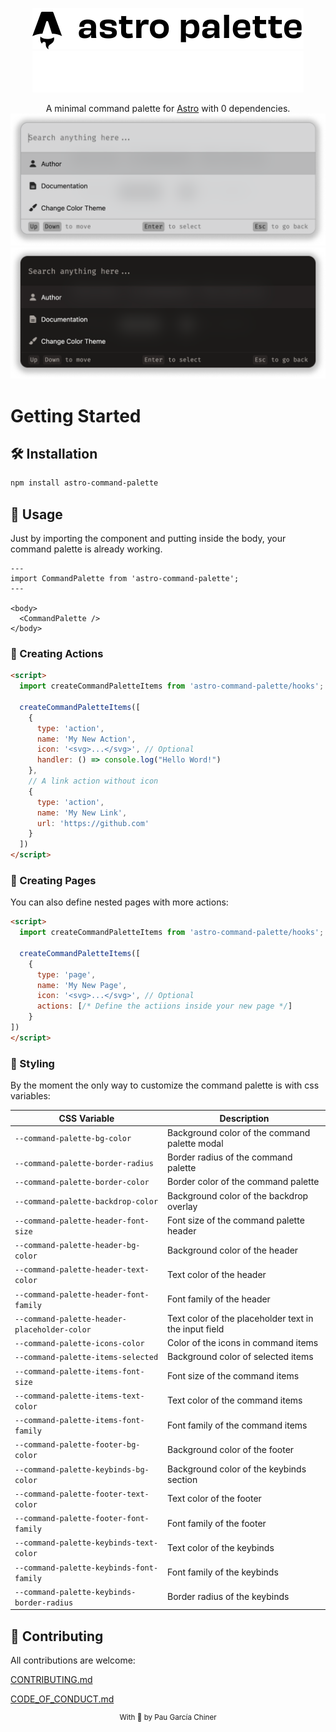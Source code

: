 <p align="center">
  <img alt="Astro Command Palette" src="./.github/assets/logo-light.svg#gh-light-mode-only">
  <img alt="Astro Command Palette" src="./.github/assets/logo-dark.svg#gh-dark-mode-only">
</p>
<p align="center">
  A minimal command palette for <a href="https://astro.build">Astro</a> with 0 dependencies.
  <img width="700" alt="Showcase" src="./.github/assets/showcase-light.png#gh-light-mode-only">
  <img width="700" alt="Showcase" src="./.github/assets/showcase-dark.png#gh-dark-mode-only">
</p>

# Getting Started

## 🛠️ Installation
```bash
npm install astro-command-palette
```

## 🚀 Usage
Just by importing the component and putting inside the body, your command palette is already working.

```astro
---
import CommandPalette from 'astro-command-palette';
---

<body>
  <CommandPalette />
</body>
```

### 💨 Creating Actions
```html
<script>
  import createCommandPaletteItems from 'astro-command-palette/hooks';
  
  createCommandPaletteItems([
    {
      type: 'action',
      name: 'My New Action',
      icon: '<svg>...</svg>', // Optional
      handler: () => console.log("Hello Word!")
    },
    // A link action without icon
    {
      type: 'action',
      name: 'My New Link',
      url: 'https://github.com'
    }
  ])
</script>
```

### 📄 Creating Pages
You can also define nested pages with more actions:

```html
<script>
  import createCommandPaletteItems from 'astro-command-palette/hooks';
  
  createCommandPaletteItems([
    {
      type: 'page',
      name: 'My New Page',
      icon: '<svg>...</svg>', // Optional
      actions: [/* Define the actiions inside your new page */]
    }
])
</script>
```


### 🎨 Styling
By the moment the only way to customize the command palette is with css variables:

| CSS Variable                              | Description                                             |
| ----------------------------------------  | ------------------------------------------------------- |
| `--command-palette-bg-color`              | Background color of the command palette modal           |
| `--command-palette-border-radius`         | Border radius of the command palette                   |
| `--command-palette-border-color`          | Border color of the command palette                    |
| `--command-palette-backdrop-color`        | Background color of the backdrop overlay                |
| `--command-palette-header-font-size`      | Font size of the command palette header                 |
| `--command-palette-header-bg-color`       | Background color of the header                          |
| `--command-palette-header-text-color`     | Text color of the header                                |
| `--command-palette-header-font-family`    | Font family of the header                               |
| `--command-palette-header-placeholder-color` | Text color of the placeholder text in the input field |
| `--command-palette-icons-color`           | Color of the icons in command items                     |
| `--command-palette-items-selected`        | Background color of selected items                     |
| `--command-palette-items-font-size`       | Font size of the command items                          |
| `--command-palette-items-text-color`      | Text color of the command items                         |
| `--command-palette-items-font-family`     | Font family of the command items                        |
| `--command-palette-footer-bg-color`       | Background color of the footer                          |
| `--command-palette-keybinds-bg-color`     | Background color of the keybinds section                |
| `--command-palette-footer-text-color`     | Text color of the footer                                |
| `--command-palette-footer-font-family`    | Font family of the footer                               |
| `--command-palette-keybinds-text-color`   | Text color of the keybinds                              |
| `--command-palette-keybinds-font-family`  | Font family of the keybinds                             |
| `--command-palette-keybinds-border-radius` | Border radius of the keybinds                          |

## 🤝 Contributing

All contributions are welcome:

[CONTRIBUTING.md](CONTRIBUTING.md)

[CODE_OF_CONDUCT.md](CODE_OF_CONDUCT.md)


<div align="center">
    <sup>With 🧡 by Pau García Chiner</sup>
</div>
